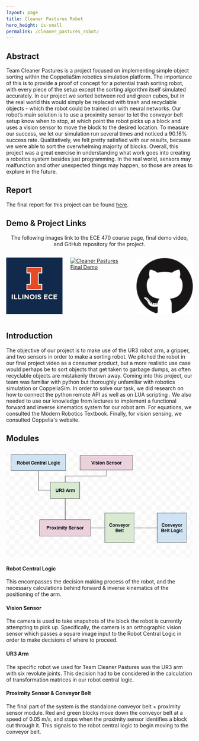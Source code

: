 ```yaml
---
layout: page
title: Cleaner Pastures Robot
hero_height: is-small
permalink: /cleaner_pastures_robot/
---
```


## Abstract
Team Cleaner Pastures is a project focused on implementing simple object sorting within the CoppeliaSim robotics simulation platform. The importance of this is to provide a proof of concept for a potential trash sorting robot, with every piece of the setup except the sorting algorithm itself simulated accurately. In our project we sorted between red and green cubes, but in the real world this would simply be replaced with trash and recyclable objects - which the robot could be trained on with neural networks. Our robot’s main solution is to use a proximity sensor to let the conveyor belt setup know when to stop, at which point the robot picks up a block and uses a vision sensor to move the block to the desired location. To measure our success, we let our simulation run several times and noticed a 90.16% success rate. Qualitatively, we felt pretty satisfied with our results, because we were able to sort the overwhelming majority of blocks. Overall, this project was a great exercise in understanding what work goes into creating a robotics system besides just programming. In the real world, sensors may malfunction and other unexpected things may happen, so those are areas to explore in the future.

## Report
The final report for this project can be found [here](/docs/cleaner_pastures_report.pdf).

## Demo & Project Links
<p align="center">The following images link to the ECE 470 course page, final demo video, and GitHub repository for the project.</p>

<div class="columns is-mobile is-multiline is-centered is-vcentered">
    <div class="column is-narrow">
        <p>
            <a href="https://publish.illinois.edu/ece470-intro-robotics/"><img src="/img/uiuc_ece.jpg" alt="ECE 470 Website" width="200" /></a>
        </p>
    </div>
    <div class="column is-narrow">
        <p>
            <a href="http://www.youtube.com/watch?v=pLc1tVorXGs"><img src="http://img.youtube.com/vi/pLc1tVorXGs/0.jpg" alt="Cleaner Pastures Final Demo" /></a>
        </p>
    </div>
    <div class="column is-narrow">
        <p>
            <a href="https://github.com/vyomthakkar/ece470finalproject"><img src="/img/github.png" alt="Github Project" width="200" /></a>
        </p>
    </div>
</div>

## Introduction
The objective of our project is to make use of the UR3 robot arm, a gripper, and two sensors in order to make a sorting robot. We pitched the robot in our final project video as a consumer product, but a more realistic use case would perhaps be to sort objects that get taken to garbage dumps, as often recyclable objects are mistakenly thrown away. Coming into this project, our team was familiar with python but thoroughly unfamiliar with robotics simulation or CoppeliaSim. In order to solve our task, we did research on how to connect the python remote API as well as on LUA scripting . We also needed to use our knowledge from lectures to implement a functional forward and inverse kinematics system for our robot arm. For equations, we consulted the Modern Robotics Textbook. Finally, for vision sensing, we consulted Coppelia's website.

## Modules
<p align="center"><img src="/img/470_modules.jpg" alt="Module Block Diagram" /></p>

#### Robot Central Logic
This encompasses the decision making process of the robot, and the necessary calculations behind forward & inverse kinematics of the positioning of the arm. 

#### Vision Sensor
The camera is used to take snapshots of the block the robot is currently attempting to pick up. Specifically, the camera is an orthographic vision sensor which passes a square image input to the Robot Central Logic in order to make decisions of where to proceed.

#### UR3 Arm
The specific robot we used for Team Cleaner Pastures was the UR3 arm with six revolute joints. This decision had to be considered in the calculation of transformation matrices in our robot central logic.

#### Proximity Sensor & Conveyor Belt
The final part of the system is the standalone conveyor belt + proximity sensor module. Red and green blocks move down the conveyor belt at a speed of 0.05 m/s, and stops when the proximity sensor identifies a block cut through it. This signals to the robot central logic to begin moving to the conveyor belt.

